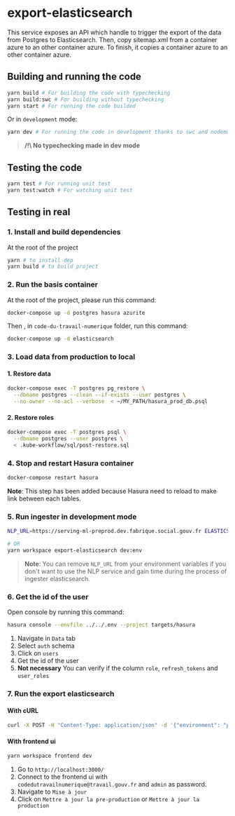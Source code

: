 # export-elasticsearch

This service exposes an API which handle to trigger the export of the data from Postgres to Elasticsearch. Then, copy sitemap.xml from a container azure to an other container azure. To finish, it copies a container azure to an other container azure.

## Building and running the code

```sh
yarn build # For building the code with typechecking
yarn build:swc # For building without typechecking
yarn start # For running the code builded
```

Or in `development` mode:

```sh
yarn dev # For running the code in development thanks to swc and nodemon
```

> **/!\ No typechecking made in dev mode**

## Testing the code

```sh
yarn test # For running unit test
yarn test:watch # For watching unit test
```

## Testing in real

### 1. Install and build dependencies

At the root of the project

```sh
yarn # to install dep
yarn build # to build project
```

### 2. Run the basis container

At the root of the project, please run this command:

```sh
docker-compose up -d postgres hasura azurite
```

Then , in `code-du-travail-numerique` folder, run this command:

```sh
docker-compose up -d elasticsearch
```

### 3. Load data from production to local

#### 1. Restore data

```sh
docker-compose exec -T postgres pg_restore \
  --dbname postgres --clean --if-exists --user postgres \
  --no-owner --no-acl --verbose  < ~/MY_PATH/hasura_prod_db.psql
```

#### 2. Restore roles

```sh
docker-compose exec -T postgres psql \
  --dbname postgres --user postgres \
  < .kube-workflow/sql/post-restore.sql
```

### 4. Stop and restart Hasura container

```sh
docker-compose restart hasura
```

**Note**: This step has been added because Hasura need to reload to make link between each tables.

### 5. Run ingester in development mode

```sh
NLP_URL=https://serving-ml-preprod.dev.fabrique.social.gouv.fr ELASTICSEARCH_URL_PREPROD="http://localhost:9200" ELASTICSEARCH_URL_PROD="http://localhost:9200" AZ_ACCOUNT_KEY_FROM="Eby8vdM02xNOcqFlqUwJPLlmEtlCDXJ1OUzFT50uSRZ6IFsuFq2UVErCz4I6tq/K1SZFPTOtr/KBHBeksoGMGw==" AZ_ACCOUNT_NAME_FROM="devstoreaccount1" AZ_URL_FROM="http://localhost:10000/devstoreaccount1" AZ_ACCOUNT_KEY_TO="Eby8vdM02xNOcqFlqUwJPLlmEtlCDXJ1OUzFT50uSRZ6IFsuFq2UVErCz4I6tq/K1SZFPTOtr/KBHBeksoGMGw==" AZ_ACCOUNT_NAME_TO="devstoreaccount1" AZ_URL_TO="http://localhost:10000/devstoreaccount1" SITEMAP_DESTINATION_CONTAINER="sitemap" SITEMAP_DESTINATION_NAME="sitemap.xml" SITEMAP_ENDPOINT="http://localhost:3000/api/sitemap" CDTN_ADMIN_ENDPOINT="http://localhost:8080/v1/graphql" SOURCE_CONTAINER_COPY="sitemap" DESTINATION_CONTAINER_COPY="testcopy" ELASTICSEARCH_INDEX_PREPROD="cdtn-v2" ELASTICSEARCH_INDEX_PROD="cdtn-v2" yarn workspace export-elasticsearch dev

# OR
yarn workspace export-elasticsearch dev:env
```

> **Note**: You can remove `NLP_URL` from your environment variables if you don't want to use the NLP service and gain time during the process of ingester elasticsearch.

### 6. Get the id of the user

Open console by running this command:

```sh
hasura console --envfile ../../.env --project targets/hasura
```

1. Navigate in `Data` tab
2. Select `auth` schema
3. Click on `users`
4. Get the id of the user
5. **Not necessary** You can verify if the column `role`, `refresh_tokens` and `user_roles`

### 7. Run the export elasticsearch

#### With cURL

```sh
curl -X POST -H "Content-Type: application/json" -d '{"environment": "preproduction", "userId": "XXXXXXX-XXXX-XXX-XXX-XXXXXXXXXX"}' http://localhost:8787/export # thanks to id of the user found
```

#### With frontend ui

```sh
yarn workspace frontend dev
```

1. Go to `http://localhost:3000/`
2. Connect to the frontend ui with `codedutravailnumerique@travail.gouv.fr` and `admin` as password.
3. Navigate to `Mise à jour`
4. Click on `Mettre à jour la pre-production` or `Mettre à jour la production`
